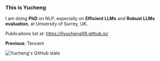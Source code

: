 ### This is Yucheng

I am doing **PhD** on NLP, especially on **Efficient LLMs** and **Robust LLMs evaluation**, at University of Surrey, UK.

Publicaitons list at: https://liyucheng09.github.io/

**Previous**: Tencent

![Yucheng's GitHub stats](https://github-readme-stats.vercel.app/api?username=liyucheng09&PAT_1)

<!--
**liyucheng09/liyucheng09** is a ✨ _special_ ✨ repository because its `README.md` (this file) appears on your GitHub profile.

Here are some ideas to get you started:

- 🔭 I’m currently working on ...
- 🌱 I’m currently learning ...
- 👯 I’m looking to collaborate on ...
- 🤔 I’m looking for help with ...
- 💬 Ask me about ...
- 📫 How to reach me: ...
- 😄 Pronouns: ...
- ⚡ Fun fact: ...
-->
